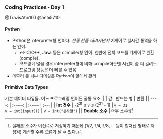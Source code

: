 ### Coding Practices - Day 1
@TravisAhn100
@anto5710

#### Python
* Python은 interpreter형 언어다: *한줄 한줄 내려가면서* 기계어로
  실시간 통역을 하는 언어.
  * <-> C/C++, Java 등은 compiler형 언어. 한번에 전체 코드를 기계어로 변환(compile).
  * 코드량이 많을 경우 interpreter형에 비해 compile하는덴 시간이 좀 더 걸려도
    프로그램 성능은 더 빠를 수 있음
* 메모리 등 내부 디테일은 Python이 알아서 관리

#### Primitive Data Types
기본 데이터 타입들. 어느 프로그래밍 언어든 공통 요소.
|       | 값     | 만드는 법 |  변환 |
| ----: |      :-----: | :----- | :--- |
| **Int 정수** | -2<sup>31</sup> ≤ `v` ≤ (2<sup>31</sup> - 1) | ```v = 31```<br> ```v = int(input())``` | ```v = int("문자열")``` |
| **Double 소수** | 아무 소수값[^dec]


[^dec]: 실제론 소수가 이진수로 저장되기 때문에 (1/2, 1/4, 1/8, ... 등이 합쳐진 형태로 저장됨) 계산할 수록 오류가 날 수 있다.

